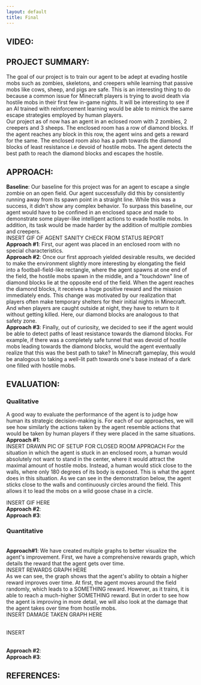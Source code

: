 ```yaml
---
layout: default
title: Final
---
```

## VIDEO:

## PROJECT SUMMARY: 

The goal of our project is to train our agent to be adept at evading hostile mobs such as zombies, skeletons, and creepers while learning that passive mobs like cows, sheep, and pigs are safe. This is an interesting thing to do because a common issue for Minecraft players is trying to avoid death via hostile mobs in their first few in-game nights. It will be interesting to see if an AI trained with reinforcement learning would be able to mimick the same escape strategies employed by human players.
<br>Our project as of now has an agent in an eclosed room with 2 zombies, 2 creepers and 3 sheeps. The enclosed room has a row of diamond blocks. If the agent reaches any block in this row, the agent wins and gets a reward for the same. The enclosed room also has a path towards the diamond blocks of least resistance i.e devoid of hostile mobs. The agent detects the best path to reach the diamond blocks and escapes the hostile.  

## APPROACH: 
__Baseline__: Our baseline for this project was for an agent to escape a single zombie on an open field. Our agent successfully did this 
by consistently running away from its spawn point in a straight line. While this was a success, it didn't show any complex behavior.
To surpass this baseline, our agent would have to be confined in an enclosed space and made to demonstrate some player-like 
intelligent actions to evade hostile mobs. In addition, its task would be made harder by the addition of multiple zombies and 
creepers. 
<br>INSERT GIF OF AGENT SANITY CHECK FROM STATUS REPORT
<br>__Approach&nbsp;#1__: First, our agent was placed in an enclosed room with no special characteristics.
<br>__Approach&nbsp;#2__: Once our first approach yielded desirable results, we decided to make the environment slightly more interesting
by elongating the field into a football-field-like rectangle, where the agent spawns at one end of the field, the hostile mobs spawn 
in the middle, and a "touchdown" line of diamond blocks lie at the opposite end of the field. When the agent reaches the diamond blocks, 
it receives a huge positive reward and the mission immediately ends. This change was motivated by our realization that players often 
make temporary shelters for their initial nights in Minecraft. And when players are caught outside at night, they have to return to it 
without getting killed. Here, our diamond blocks are analogous to that safety zone.
<br>__Approach&nbsp;#3__: Finally, out of curiosity, we decided to see if the agent would be able to detect paths of least resistance 
towards the diamond blocks. For example, if there was a completely safe tunnel that was devoid of hostile mobs leading towards the diamond 
blocks, would the agent eventually realize that this was the best path to take? In Minecraft gameplay, this would be analogous to taking 
a well-lit path towards one's base instead of a dark one filled with hostile mobs.


## EVALUATION: 
### Qualitative 
A good way to evaluate the performance of the agent is to judge how human its strategic decision-making is. For each of our approaches, we 
will see how similarly the actions taken by the agent resemble actions that would be taken by human players if they were placed in the 
same situations.
<br>__Approach&nbsp;#1__: 
<br>INSERT DRAWN PIC OF SETUP FOR CLOSED ROOM APPROACH
For the situation in which the agent is stuck in an enclosed room, a human would absolutely not want to stand in the center, where it would 
attract the maximal amount of hostile mobs. Instead, a human would stick close to the walls, where only 180 degrees of its body is exposed. 
This is what the agent does in this situation. As we can see in the demonstration below, the agent sticks close to the walls and 
continuously circles around the field. This allows it to lead the mobs on a wild goose chase in a circle. 

INSERT GIF HERE
<br>__Approach&nbsp;#2__:
<br>__Approach&nbsp;#3__:
### Quantitative
<br>__Approach#1__:
We have created multiple graphs to better visualize the agent's improvement. First, we have a 
comprehensive rewards graph, which details the reward that the agent gets over time. 
<br>INSERT REWARDS GRAPH HERE
<br>As we can see, the graph shows that the agent's ability to obtain a higher reward improves over time. At first, the agent 
moves around the field randomly, which leads to a SOMETHING reward. However, as it trains, it is able to reach a much-higher 
SOMETHING reward. But in order to see how the agent is improving in more detail, we will also look at the damage that the agent takes over time from 
hostile mobs. 
<br>INSERT DAMAGE TAKEN GRAPH HERE

<br>INSERT 

<br>__Approach&nbsp;#2__:
<br>__Approach&nbsp;#3__:


## REFERENCES:





















